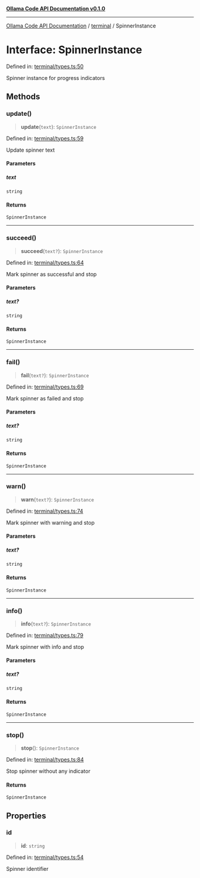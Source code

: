 [**Ollama Code API Documentation v0.1.0**](../../README.md)

***

[Ollama Code API Documentation](../../modules.md) / [terminal](../README.md) / SpinnerInstance

# Interface: SpinnerInstance

Defined in: [terminal/types.ts:50](https://github.com/erichchampion/ollama-code/blob/3fe0ce113b10803e1393cbc2fdc48d5134e8d686/ollama-code/src/terminal/types.ts#L50)

Spinner instance for progress indicators

## Methods

### update()

> **update**(`text`): `SpinnerInstance`

Defined in: [terminal/types.ts:59](https://github.com/erichchampion/ollama-code/blob/3fe0ce113b10803e1393cbc2fdc48d5134e8d686/ollama-code/src/terminal/types.ts#L59)

Update spinner text

#### Parameters

##### text

`string`

#### Returns

`SpinnerInstance`

***

### succeed()

> **succeed**(`text?`): `SpinnerInstance`

Defined in: [terminal/types.ts:64](https://github.com/erichchampion/ollama-code/blob/3fe0ce113b10803e1393cbc2fdc48d5134e8d686/ollama-code/src/terminal/types.ts#L64)

Mark spinner as successful and stop

#### Parameters

##### text?

`string`

#### Returns

`SpinnerInstance`

***

### fail()

> **fail**(`text?`): `SpinnerInstance`

Defined in: [terminal/types.ts:69](https://github.com/erichchampion/ollama-code/blob/3fe0ce113b10803e1393cbc2fdc48d5134e8d686/ollama-code/src/terminal/types.ts#L69)

Mark spinner as failed and stop

#### Parameters

##### text?

`string`

#### Returns

`SpinnerInstance`

***

### warn()

> **warn**(`text?`): `SpinnerInstance`

Defined in: [terminal/types.ts:74](https://github.com/erichchampion/ollama-code/blob/3fe0ce113b10803e1393cbc2fdc48d5134e8d686/ollama-code/src/terminal/types.ts#L74)

Mark spinner with warning and stop

#### Parameters

##### text?

`string`

#### Returns

`SpinnerInstance`

***

### info()

> **info**(`text?`): `SpinnerInstance`

Defined in: [terminal/types.ts:79](https://github.com/erichchampion/ollama-code/blob/3fe0ce113b10803e1393cbc2fdc48d5134e8d686/ollama-code/src/terminal/types.ts#L79)

Mark spinner with info and stop

#### Parameters

##### text?

`string`

#### Returns

`SpinnerInstance`

***

### stop()

> **stop**(): `SpinnerInstance`

Defined in: [terminal/types.ts:84](https://github.com/erichchampion/ollama-code/blob/3fe0ce113b10803e1393cbc2fdc48d5134e8d686/ollama-code/src/terminal/types.ts#L84)

Stop spinner without any indicator

#### Returns

`SpinnerInstance`

## Properties

### id

> **id**: `string`

Defined in: [terminal/types.ts:54](https://github.com/erichchampion/ollama-code/blob/3fe0ce113b10803e1393cbc2fdc48d5134e8d686/ollama-code/src/terminal/types.ts#L54)

Spinner identifier
